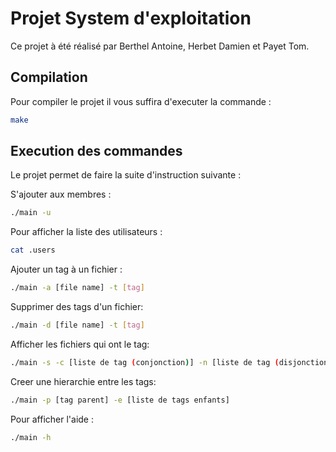# Projet System d'exploitation 

Ce projet à été réalisé par Berthel Antoine, Herbet Damien et Payet Tom.

## Compilation

Pour compiler le projet il vous suffira d'executer la commande :

```bash
make
```

## Execution des commandes

Le projet permet de faire la suite d'instruction suivante :

S'ajouter aux membres :

```bash
./main -u
```

Pour afficher la liste des utilisateurs :
```bash
cat .users
```

Ajouter un tag à un fichier :

```bash
./main -a [file name] -t [tag]
```

Supprimer des tags d'un fichier:

```bash
./main -d [file name] -t [tag]
```

Afficher les fichiers qui ont le tag:

```bash
./main -s -c [liste de tag (conjonction)] -n [liste de tag (disjonction)]
```

Creer une hierarchie entre les tags:

```bash
./main -p [tag parent] -e [liste de tags enfants]
```

Pour afficher l'aide :

```bash
./main -h
```
